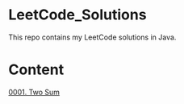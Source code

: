 # LeetCode_Solutions
This repo contains my LeetCode solutions in Java.

# Content
[0001. Two Sum](https://github.com/Chandler-Qian/LeetCode_Solutions/blob/master/0001.%20Two%20Sum/Solution.md)
